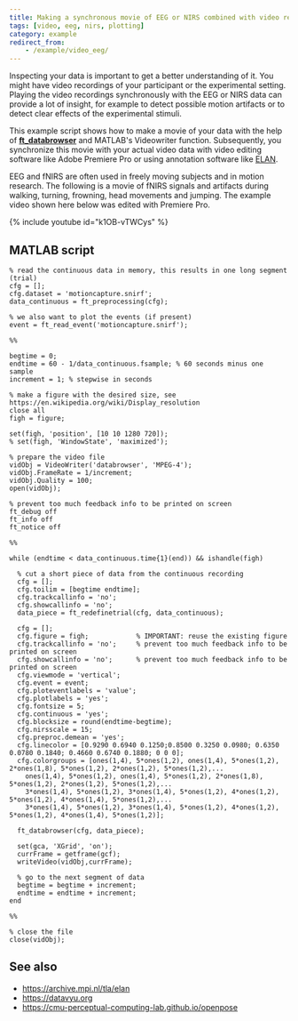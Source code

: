 ```yaml
---
title: Making a synchronous movie of EEG or NIRS combined with video recordings
tags: [video, eeg, nirs, plotting]
category: example
redirect_from:
    - /example/video_eeg/
---
```


Inspecting your data is important to get a better understanding of it. You might have video recordings of your participant or the experimental setting. Playing the video recordings synchronously with the EEG or NIRS data can provide a lot of insight, for example to detect possible motion artifacts or to detect clear effects of the experimental stimuli.
 
This example script shows how to make a movie of your data with the help of **[ft_databrowser](/reference/ft_databrowser)** and MATLAB's Videowriter function. Subsequently, you synchronize this movie with your actual video data with video editing software like Adobe Premiere Pro or using  annotation software like [ELAN](https://archive.mpi.nl/tla/elan).

EEG and fNIRS are often used in freely moving subjects and in motion research. The following is a movie of fNIRS signals and artifacts during walking, turning, frowning, head movements and jumping. The example video shown here below was edited with Premiere Pro.

{% include youtube id="k1OB-vTWCys" %}

## MATLAB script

```
% read the continuous data in memory, this results in one long segment (trial)
cfg = [];
cfg.dataset = 'motioncapture.snirf';
data_continuous = ft_preprocessing(cfg);

% we also want to plot the events (if present)
event = ft_read_event('motioncapture.snirf');

%%

begtime = 0;
endtime = 60 - 1/data_continuous.fsample; % 60 seconds minus one sample
increment = 1; % stepwise in seconds

% make a figure with the desired size, see https://en.wikipedia.org/wiki/Display_resolution
close all
figh = figure;

set(figh, 'position', [10 10 1280 720]);
% set(figh, 'WindowState', 'maximized');

% prepare the video file
vidObj = VideoWriter('databrowser', 'MPEG-4');
vidObj.FrameRate = 1/increment;
vidObj.Quality = 100;
open(vidObj);

% prevent too much feedback info to be printed on screen
ft_debug off
ft_info off
ft_notice off

%%

while (endtime < data_continuous.time{1}(end)) && ishandle(figh)
  
  % cut a short piece of data from the continuous recording
  cfg = [];
  cfg.toilim = [begtime endtime];
  cfg.trackcallinfo = 'no';
  cfg.showcallinfo = 'no';
  data_piece = ft_redefinetrial(cfg, data_continuous);
  
  cfg = [];
  cfg.figure = figh;            % IMPORTANT: reuse the existing figure
  cfg.trackcallinfo = 'no';     % prevent too much feedback info to be printed on screen
  cfg.showcallinfo = 'no';      % prevent too much feedback info to be printed on screen
  cfg.viewmode = 'vertical';
  cfg.event = event;
  cfg.ploteventlabels = 'value';
  cfg.plotlabels = 'yes';
  cfg.fontsize = 5;
  cfg.continuous = 'yes';
  cfg.blocksize = round(endtime-begtime);
  cfg.nirsscale = 15;
  cfg.preproc.demean = 'yes';
  cfg.linecolor = [0.9290 0.6940 0.1250;0.8500 0.3250 0.0980; 0.6350 0.0780 0.1840; 0.4660 0.6740 0.1880; 0 0 0];
  cfg.colorgroups = [ones(1,4), 5*ones(1,2), ones(1,4), 5*ones(1,2), 2*ones(1,8), 5*ones(1,2), 2*ones(1,2), 5*ones(1,2),...
    ones(1,4), 5*ones(1,2), ones(1,4), 5*ones(1,2), 2*ones(1,8), 5*ones(1,2), 2*ones(1,2), 5*ones(1,2),...
    3*ones(1,4), 5*ones(1,2), 3*ones(1,4), 5*ones(1,2), 4*ones(1,2), 5*ones(1,2), 4*ones(1,4), 5*ones(1,2),...
    3*ones(1,4), 5*ones(1,2), 3*ones(1,4), 5*ones(1,2), 4*ones(1,2), 5*ones(1,2), 4*ones(1,4), 5*ones(1,2)];

  ft_databrowser(cfg, data_piece);
  
  set(gca, 'XGrid', 'on');
  currFrame = getframe(gcf);
  writeVideo(vidObj,currFrame);

  % go to the next segment of data
  begtime = begtime + increment;
  endtime = endtime + increment;
end

%%

% close the file
close(vidObj);
```

## See also

- <https://archive.mpi.nl/tla/elan>
- <https://datavyu.org>
- <https://cmu-perceptual-computing-lab.github.io/openpose>
